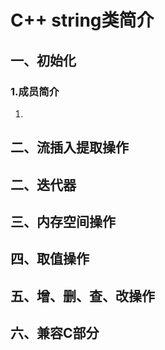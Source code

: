 # C++ string类简介
## 一、初始化
### 1.成员简介  
1.
## 二、流插入提取操作
## 二、迭代器
## 三、内存空间操作
## 四、取值操作
## 五、增、删、查、改操作
## 六、兼容C部分